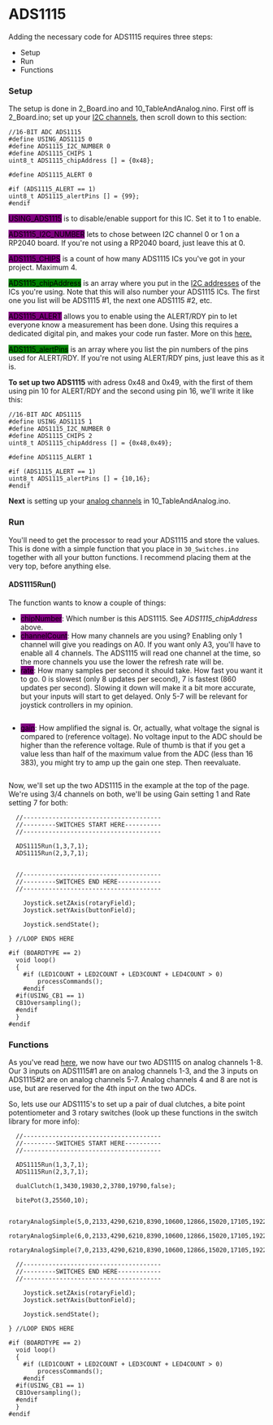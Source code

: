 # ADS1115

Adding the necessary code for ADS1115 requires three steps:

* Setup
* Run&#x20;
* Functions

### Setup

The setup is done in 2\_Board.ino and 10\_TableAndAnalog.nino.  First off is 2\_Board.ino; set up your [I2C channels](./), then scroll down to this section:

```
//16-BIT ADC ADS1115
#define USING_ADS1115 0
#define ADS1115_I2C_NUMBER 0
#define ADS1115_CHIPS 1
uint8_t ADS1115_chipAddress [] = {0x48};

#define ADS1115_ALERT 0

#if (ADS1115_ALERT == 1)
uint8_t ADS1115_alertPins [] = {99};
#endif
```

<mark style="background-color:purple;">USING\_ADS1115</mark> is to disable/enable support for this IC. Set it to 1 to enable.&#x20;

<mark style="background-color:purple;">ADS1115\_I2C\_NUMBER</mark> lets to chose between I2C channel 0 or 1 on a RP2040 board. If you're not using a RP2040 board, just leave this at 0.

<mark style="background-color:purple;">ADS1115\_CHIPS</mark>  is a count of how many ADS1115 ICs you've got in your project. Maximum 4.&#x20;

<mark style="background-color:green;">ADS1115\_chipAddress</mark> is an array where you put in the [I2C addresses](../../../1.-project-planning/analog-inputs/external-adc.md#a-ds1115) of the ICs you're using. Note that this will also number your ADS1115 ICs. The first one you list will be ADS1115 #1, the next one ADS1115 #2, etc.

<mark style="background-color:purple;">ADS1115\_ALERT</mark> allows you to enable using the ALERT/RDY pin to let everyone know a measurement has been done. Using this requires a dedicated digital pin, and makes your code run faster. More on this [here.](../../../2.-wiring/analog/external-adc.md#alert-rdy)

&#x20;<mark style="background-color:green;">ADS1115\_alertPins</mark> is an array where you list the pin numbers of the pins used for ALERT/RDY. If you're not using ALERT/RDY pins, just leave this as it is.&#x20;

**To set up two ADS1115** with adress 0x48 and 0x49, with the first of them using pin 10 for ALERT/RDY and the second using pin 16, we'll write it like this:

```
//16-BIT ADC ADS1115
#define USING_ADS1115 1
#define ADS1115_I2C_NUMBER 0
#define ADS1115_CHIPS 2
uint8_t ADS1115_chipAddress [] = {0x48,0x49};

#define ADS1115_ALERT 1

#if (ADS1115_ALERT == 1)
uint8_t ADS1115_alertPins [] = {10,16};
#endif
```

**Next** is setting up your [analog channels](../../essentials/10\_matrixandanalog.ino/analog-channels.md#external-adc) in 10\_TableAndAnalog.ino.

### Run

You'll need to get the processor to read your ADS1115 and store the values. This is done with a simple function that you place in `30_Switches.ino` together with all your button functions. I recommend placing them at the very top, before anything else.&#x20;

#### ADS1115Run()

The function wants to know a couple of things:

* <mark style="background-color:purple;">chipNumber</mark>: Which number is this ADS1115. See _ADS1115\_chipAddress_ above.&#x20;
* <mark style="background-color:purple;">channelCount</mark>: How many channels are you using? Enabling only 1 channel will give you readings on A0. If you want only A3, you'll have to enable all 4 channels. The ADS1115 will read one channel at the time, so the more channels you use the lower the refresh rate will be.&#x20;
* <mark style="background-color:purple;">rate</mark>: How many samples per second it should take. How fast you want it to go. 0 is slowest (only 8 updates per second), 7 is fastest (860 updates per second). Slowing it down will make it a bit more accurate, but your inputs will start to get delayed. Only 5-7 will be relevant for joystick controllers in my opinion.&#x20;

<figure><img src="../../../.gitbook/assets/image (59).png" alt=""><figcaption></figcaption></figure>

* <mark style="background-color:purple;">gain</mark>: How amplified the signal is. Or, actually, what voltage the signal is compared to (reference voltage). No voltage input to the ADC should be higher than the reference voltage. Rule of thumb is that if you get a value less than half of the maximum value from the ADC (less than 16 383), you might try to amp up the gain one step. Then reevaluate.&#x20;

<figure><img src="../../../.gitbook/assets/image (14) (1) (1).png" alt=""><figcaption></figcaption></figure>

Now, we'll set up the two ADS1115 in the example at the top of the page. We're using 3/4 channels on both, we'll be using Gain setting 1 and Rate setting 7 for both:

```
  //--------------------------------------
  //---------SWITCHES START HERE----------
  //--------------------------------------

  ADS1115Run(1,3,7,1);
  ADS1115Run(2,3,7,1);


  //--------------------------------------
  //---------SWITCHES END HERE------------
  //--------------------------------------

	Joystick.setZAxis(rotaryField);
	Joystick.setYAxis(buttonField);

	Joystick.sendState();

} //LOOP ENDS HERE

#if (BOARDTYPE == 2)
  void loop()
  {
	#if (LED1COUNT + LED2COUNT + LED3COUNT + LED4COUNT > 0)
		processCommands();
	#endif
  #if(USING_CB1 == 1)
  CB1Oversampling();
  #endif
  }
#endif
```

### Functions

As you've read [here](../../essentials/10\_matrixandanalog.ino/analog-channels.md#external-adc), we now have our two ADS1115 on analog channels 1-8. Our 3 inputs on ADS1115#1 are on analog channels 1-3, and the 3 inputs on ADS1115#2 are on analog channels 5-7. Analog channels 4 and 8 are not is use, but are reserved for the 4th input on the two ADCs.&#x20;

So, lets use our ADS1115's to set up a pair of dual clutches, a bite point potentiometer and 3 rotary switches (look up these functions in the switch library for more info):

```
  //--------------------------------------
  //---------SWITCHES START HERE----------
  //--------------------------------------

  ADS1115Run(1,3,7,1);
  ADS1115Run(2,3,7,1);

  dualClutch(1,3430,19830,2,3780,19790,false);

  bitePot(3,25560,10);

  rotaryAnalogSimple(5,0,2133,4290,6210,8390,10600,12866,15020,17105,19220,21320,23500,false);
  rotaryAnalogSimple(6,0,2133,4290,6210,8390,10600,12866,15020,17105,19220,21320,23500,false);
  rotaryAnalogSimple(7,0,2133,4290,6210,8390,10600,12866,15020,17105,19220,21320,23500,false);

  //--------------------------------------
  //---------SWITCHES END HERE------------
  //--------------------------------------

	Joystick.setZAxis(rotaryField);
	Joystick.setYAxis(buttonField);

	Joystick.sendState();

} //LOOP ENDS HERE

#if (BOARDTYPE == 2)
  void loop()
  {
	#if (LED1COUNT + LED2COUNT + LED3COUNT + LED4COUNT > 0)
		processCommands();
	#endif
  #if(USING_CB1 == 1)
  CB1Oversampling();
  #endif
  }
#endif
```
